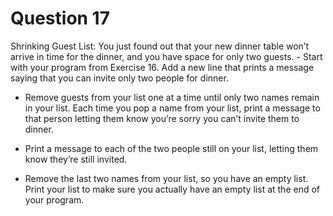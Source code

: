 <h1>Question 17</h1>

<p>Shrinking Guest List: You just found out that your new dinner table won’t arrive in time for the dinner, and you have space for only two guests.
- Start with your program from Exercise 16. Add a new line that prints a message saying that you can invite only two people for dinner.

- Remove guests from your list one at a time until only two names remain in your list. Each time you pop a name from your list, print a message to that person letting them know you’re sorry you can’t invite them to dinner.

- Print a message to each of the two people still on your list, letting them know they’re still invited.

- Remove the last two names from your list, so you have an empty list. Print your list to make sure you actually have an empty list at the end of your program.</p>